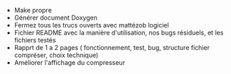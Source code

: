 * Make propre
* Générer document Doxygen
* Fermez tous les trucs ouverts avec mattézob logiciel
* Fichier README avec la manière d'utilisation, nos bugs résiduels, et les fichiers testés
* Rapprt de 1 a 2 pages ( fonctionnement, test, bug, structure fichier compréser, choix technique)
* Améliorer l'affichage du compresseur

